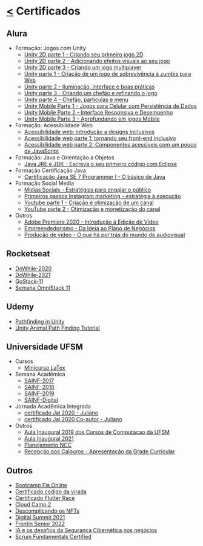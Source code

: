 # [**<**](https://github.com/juliano-soares) Certificados

## Alura
- Formação: Jogos com Unity
  - [Unity 2D parte 1 - Criando seu primeiro jogo 2D](Alura/Formação%20Jogos%20com%20Unity/Unity%202D%20parte%201%20-%20Criando%20seu%20primeiro%20jogo%202D.pdf)
  - [Unity 2D parte 2 - Adicionando efeitos visuais ao seu jogo](Alura/Formação%20Jogos%20com%20Unity/Unity%202D%20parte%202%20-%20Adicionando%20efeitos%20visuais%20ao%20seu%20jogo.pdf)
  - [Unity 2D parte 3 - Criando um jogo multiplayer](Alura/Formação%20Jogos%20com%20Unity/Unity%202D%20parte%203%20-%20Criando%20um%20jogo%20multiplayer.pdf)
  - [Unity parte 1 - Criação de um jogo de sobrevivência à zumbis para Web](Alura/Formação%20Jogos%20com%20Unity/Unity%20parte%201%20-%20Criação%20de%20um%20jogo%20de%20sobrevivência%20à%20zumbis%20para%20Web.pdf)
  - [Unity parte 2 - Iluminação, interface e boas práticas](Alura/Formação%20Jogos%20com%20Unity/Unity%20parte%202%20-%20Iluminação,%20interface%20e%20boas%20práticas.pdf)
  - [Unity parte 3 - Criando um chefão e refinando o jogo](Alura/Formação%20Jogos%20com%20Unity/Unity%20parte%203%20-%20Criando%20um%20chefão%20e%20refinando%20o%20jogo.pdf)
  - [Unity parte 4 - Chefão, partículas e menu](Alura/Formação%20Jogos%20com%20Unity/Unity%20parte%204%20-%20Chefão,%20partículas%20e%20menu.pdf)
  - [Unity Mobile Parte 1 - Jogos para Celular com Persistência de Dados](Alura/Formação%20Jogos%20com%20Unity/UNITY%20MOBILE%20PARTE%201%20-%20JOGOS%20PARA%20CELULAR%20COM%20PERSISTÊNCIA%20DE%20DADOS.pdf)
  - [Unity Mobile Parte 2 - Interface Responsiva e Desempenho](Alura/Formação%20Jogos%20com%20Unity/Unity%20Mobile%20Parte%202%20-%20Interface%20Responsiva%20e%20Desempenho.pdf)
  - [Unity Mobile Parte 3 - Aprofundando em jogos Mobile](Alura/Formação%20Jogos%20com%20Unity/Unity%20Mobile%20Parte%203%20-%20Aprofundando%20em%20jogos%20Mobile.pdf)
- Formação: Acessibilidade Web
  - [Acessibilidade web: introdução a designs inclusivos](Alura/Formação%20Acessibilidade%20Web/Acessibilidade%20web%20-%20introdução%20a%20designs%20inclusivos.pdf)
  - [Acessibilidade web parte 1: tornando seu front-end inclusivo](Alura/Formação%20Acessibilidade%20Web/Acessibilidade%20web%20parte%201%20-%20tornando%20seu%20front-end%20inclusivo.pdf)
  - [Acessibilidade web parte 2: Componentes acessíveis com um pouco de JavaScript](Alura/Formação%20Acessibilidade%20Web/Acessibilidade%20web%20parte%202%20-%20Componentes%20acessíveis%20com%20um%20pouco%20de%20JavaScript.pdf)
- Formação: Java e Orientação a Objetos
  - [Java JRE e JDK - Escreva o seu primeiro código com Eclipse](Alura/Formação%20Java%20e%20Orientação%20a%20Objetos/Java%20JRE%20e%20JDK%20-%20Escreva%20o%20seu%20primeiro%20código%20com%20Eclipse.pdf)
- Formação Certificação Java
  - [Certificação Java SE 7 Programmer I - O básico de Java](Alura/Formação%20Certificação%20Java/Certificação%20Java%20SE%207%20Programmer%20I%20-%20O%20básico%20de%20Java.pdf)
- Formação Social Media
  - [Mídias Sociais - Estratégias para engajar o público](Alura/Formação%20Social%20Media/Mídias%20Sociais%20-%20Estratégias%20para%20engajar%20o%20público.pdf)
  - [Primeiros passos Instagram marketing - estratégia à execução](Alura/Formação%20Social%20Media/Primeiros%20passos%20Instagram%20marketing%20-%20estratégia%20à%20execução.pdf)
  - [Youtube parte 1 - Criação e otimização de um canal](Alura/Formação%20Social%20Media/Youtube%20parte%201%20-%20Criação%20e%20otimização%20de%20um%20canal.pdf)
  - [YouTube parte 2 - Otimização e monetização do canal](Alura/Formação%20Social%20Media/YouTube%20parte%202%20-%20Otimização%20e%20monetização%20do%20canal.pdf)
- Outros
  - [Adobe Premiere 2020 - Introdução à Edição de Vídeo](Alura/Adobe%20Premiere%202020%20-%20Introdução%20à%20Edição%20de%20Vídeo.pdf)
  - [Empreendedorismo - Da Ideia ao Plano de Negócios](Alura/Empreendedorismo%20-%20Da%20Ideia%20ao%20Plano%20de%20Negócios.pdf)
  - [Produção de vídeo - O que há por trás do mundo do audiovisual](Alura/Produção%20de%20vídeo%20-%20O%20que%20há%20por%20trás%20do%20mundo%20do%20audiovisual.pdf)

## Rocketseat
- [DoWhile-2020](Rocketseat/DoWhile-2020.pdf)
- [DoWhile-2021](Rocketseat/DoWhile-2021.pdf)
- [GoStack-11](Rocketseat/GoStack-11.pdf)
- [Semana OmniStack 11](Rocketseat/Semana%20OmniStack%2011.pdf)

## Udemy
- [Pathfinding in Unity](Udemy/Pathfinding%20in%20Unity.pdf)
- [Unity Animal Path Finding Tutorial](Udemy/Unity%20Animal%20Path%20Finding%20Tutorial.pdf)

## Universidade UFSM
- Cursos
  - [MInicurso LaTex](UFSM/Cursos/MInicurso%20LaTex.pdf)
- Semana Acadêmica
  - [SAINF-2017](UFSM/SEMANA%20ACADÊMICA%20DA%20INFORMÁTICA/SAINF-2017.pdf)
  - [SAINF-2018](UFSM/SEMANA%20ACADÊMICA%20DA%20INFORMÁTICA/SAINF-2018.pdf)
  - [SAINF-2019](UFSM/SEMANA%20ACADÊMICA%20DA%20INFORMÁTICA/SAINF-2019.pdf)
  - [SAINF-Digital](UFSM/SEMANA%20ACADÊMICA%20DA%20INFORMÁTICA/SAINF-Digital.pdf)
- Jornada Acadêmica Integrada
  - [certificado Jai 2020 - Juliano](UFSM/Jornada%20Acadêmica%20Integrada/certificado%20Jai%202020%20-%20Juliano.pdf)
  - [certificado Jai 2020 Co-autor - Juliano](UFSM/Jornada%20Acadêmica%20Integrada/certificado%20Jai%202020%20Co-autor%20-%20Juliano.pdf)
- Outros
  - [Aula Inaugural 2019 dos Cursos de Computacao da UFSM](UFSM/Outros/Aula%20Inaugural%202019%20dos%20Cursos%20de%20Computacao%20da%20UFSM.pdf)
  - [Aula Inaugural 2021](UFSM/Outros/Aula%20Inaugural%202021.pdf)
  - [Planejamento NCC](UFSM/Outros/Planejamento%20NCC.pdf)
  - [Recepção aos Calouros - Apresentação da Grade Curricular](UFSM/Outros/Recepção%20aos%20Calouros%20-%20Apresentação%20da%20Grade%20Curricular.pdf)

## Outros
- [Bootcamp Fia Online](Outros/Bootcamp%20Fia%20Online.pdf)
- [Certificado codigo da virada](Outros/certificado-codigo-da-virada.pdf)
- [Certificado Flutter Race](Outros/certificado-Flutter-Race.pdf)
- [Cloud Camp 2](Outros/Cloud%20Camp%202.pdf)
- [Descomplicando os NFTs](Outros/Descomplicando%20os%20NFTs.pdf)
- [Digital Summit 2021](Outros/Digital%20Summit%202021.pdf)
- [Frontin Senior 2022](Outros/Frontin%20Senior%202022.pdf)
- [IA e os desafios da Segurança Cibernética nos negócios](Outros/IA%20e%20os%20desafios%20da%20Segurança%20Cibernética%20nos%20negócios.pdf)
- [Scrum Fundamentals Certified](Outros/Scrum%20Fundamentals%20Certified.pdf)